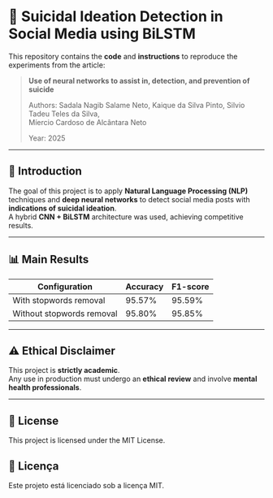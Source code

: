 # 🧠 Suicidal Ideation Detection in Social Media using BiLSTM

This repository contains the **code** and **instructions** to reproduce the experiments from the article:

> **Use of neural networks to assist in, detection, and prevention of suicide**
>
> Authors: Sadala Nagib Salame Neto, Kaique da Silva Pinto, Silvio Tadeu Teles da Silva,  
> Míercio Cardoso de Alcântara Neto
>
> Year: 2025

---

## 🚀 Introduction

The goal of this project is to apply **Natural Language Processing (NLP)** techniques and **deep neural networks** to detect social media posts with **indications of suicidal ideation**.  
A hybrid **CNN + BiLSTM** architecture was used, achieving competitive results.

---

## 📊 Main Results

| Configuration             | Accuracy | F1-score |
|---------------------------|----------|----------|
| With stopwords removal    | 95.57%   | 95.59%   |
| Without stopwords removal | 95.80%   | 95.85%   |

---

## ⚠️ Ethical Disclaimer

This project is **strictly academic**.  
Any use in production must undergo an **ethical review** and involve **mental health professionals**.

---

## 📄 License

This project is licensed under the MIT License.  

## 📄 Licença

Este projeto está licenciado sob a licença MIT.  


